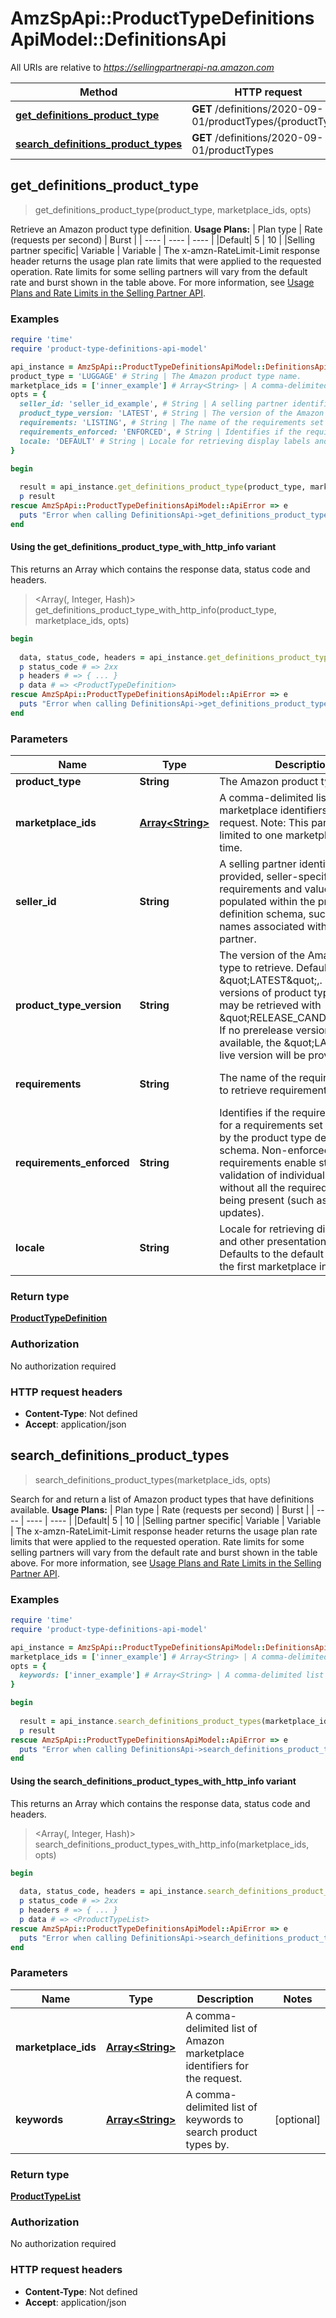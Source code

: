 # AmzSpApi::ProductTypeDefinitionsApiModel::DefinitionsApi

All URIs are relative to *https://sellingpartnerapi-na.amazon.com*

| Method | HTTP request | Description |
| ------ | ------------ | ----------- |
| [**get_definitions_product_type**](DefinitionsApi.md#get_definitions_product_type) | **GET** /definitions/2020-09-01/productTypes/{productType} |  |
| [**search_definitions_product_types**](DefinitionsApi.md#search_definitions_product_types) | **GET** /definitions/2020-09-01/productTypes |  |


## get_definitions_product_type

> <ProductTypeDefinition> get_definitions_product_type(product_type, marketplace_ids, opts)



Retrieve an Amazon product type definition.  **Usage Plans:**  | Plan type | Rate (requests per second) | Burst | | ---- | ---- | ---- | |Default| 5 | 10 | |Selling partner specific| Variable | Variable |  The x-amzn-RateLimit-Limit response header returns the usage plan rate limits that were applied to the requested operation. Rate limits for some selling partners will vary from the default rate and burst shown in the table above. For more information, see [Usage Plans and Rate Limits in the Selling Partner API](doc:usage-plans-and-rate-limits-in-the-sp-api).

### Examples

```ruby
require 'time'
require 'product-type-definitions-api-model'

api_instance = AmzSpApi::ProductTypeDefinitionsApiModel::DefinitionsApi.new
product_type = 'LUGGAGE' # String | The Amazon product type name.
marketplace_ids = ['inner_example'] # Array<String> | A comma-delimited list of Amazon marketplace identifiers for the request. Note: This parameter is limited to one marketplaceId at this time.
opts = {
  seller_id: 'seller_id_example', # String | A selling partner identifier. When provided, seller-specific requirements and values are populated within the product type definition schema, such as brand names associated with the selling partner.
  product_type_version: 'LATEST', # String | The version of the Amazon product type to retrieve. Defaults to \"LATEST\",. Prerelease versions of product type definitions may be retrieved with \"RELEASE_CANDIDATE\". If no prerelease version is currently available, the \"LATEST\" live version will be provided.
  requirements: 'LISTING', # String | The name of the requirements set to retrieve requirements for.
  requirements_enforced: 'ENFORCED', # String | Identifies if the required attributes for a requirements set are enforced by the product type definition schema. Non-enforced requirements enable structural validation of individual attributes without all the required attributes being present (such as for partial updates).
  locale: 'DEFAULT' # String | Locale for retrieving display labels and other presentation details. Defaults to the default language of the first marketplace in the request.
}

begin
  
  result = api_instance.get_definitions_product_type(product_type, marketplace_ids, opts)
  p result
rescue AmzSpApi::ProductTypeDefinitionsApiModel::ApiError => e
  puts "Error when calling DefinitionsApi->get_definitions_product_type: #{e}"
end
```

#### Using the get_definitions_product_type_with_http_info variant

This returns an Array which contains the response data, status code and headers.

> <Array(<ProductTypeDefinition>, Integer, Hash)> get_definitions_product_type_with_http_info(product_type, marketplace_ids, opts)

```ruby
begin
  
  data, status_code, headers = api_instance.get_definitions_product_type_with_http_info(product_type, marketplace_ids, opts)
  p status_code # => 2xx
  p headers # => { ... }
  p data # => <ProductTypeDefinition>
rescue AmzSpApi::ProductTypeDefinitionsApiModel::ApiError => e
  puts "Error when calling DefinitionsApi->get_definitions_product_type_with_http_info: #{e}"
end
```

### Parameters

| Name | Type | Description | Notes |
| ---- | ---- | ----------- | ----- |
| **product_type** | **String** | The Amazon product type name. |  |
| **marketplace_ids** | [**Array&lt;String&gt;**](String.md) | A comma-delimited list of Amazon marketplace identifiers for the request. Note: This parameter is limited to one marketplaceId at this time. |  |
| **seller_id** | **String** | A selling partner identifier. When provided, seller-specific requirements and values are populated within the product type definition schema, such as brand names associated with the selling partner. | [optional] |
| **product_type_version** | **String** | The version of the Amazon product type to retrieve. Defaults to \&quot;LATEST\&quot;,. Prerelease versions of product type definitions may be retrieved with \&quot;RELEASE_CANDIDATE\&quot;. If no prerelease version is currently available, the \&quot;LATEST\&quot; live version will be provided. | [optional][default to &#39;LATEST&#39;] |
| **requirements** | **String** | The name of the requirements set to retrieve requirements for. | [optional][default to &#39;LISTING&#39;] |
| **requirements_enforced** | **String** | Identifies if the required attributes for a requirements set are enforced by the product type definition schema. Non-enforced requirements enable structural validation of individual attributes without all the required attributes being present (such as for partial updates). | [optional][default to &#39;ENFORCED&#39;] |
| **locale** | **String** | Locale for retrieving display labels and other presentation details. Defaults to the default language of the first marketplace in the request. | [optional][default to &#39;DEFAULT&#39;] |

### Return type

[**ProductTypeDefinition**](ProductTypeDefinition.md)

### Authorization

No authorization required

### HTTP request headers

- **Content-Type**: Not defined
- **Accept**: application/json


## search_definitions_product_types

> <ProductTypeList> search_definitions_product_types(marketplace_ids, opts)



Search for and return a list of Amazon product types that have definitions available.  **Usage Plans:**  | Plan type | Rate (requests per second) | Burst | | ---- | ---- | ---- | |Default| 5 | 10 | |Selling partner specific| Variable | Variable |  The x-amzn-RateLimit-Limit response header returns the usage plan rate limits that were applied to the requested operation. Rate limits for some selling partners will vary from the default rate and burst shown in the table above. For more information, see [Usage Plans and Rate Limits in the Selling Partner API](doc:usage-plans-and-rate-limits-in-the-sp-api).

### Examples

```ruby
require 'time'
require 'product-type-definitions-api-model'

api_instance = AmzSpApi::ProductTypeDefinitionsApiModel::DefinitionsApi.new
marketplace_ids = ['inner_example'] # Array<String> | A comma-delimited list of Amazon marketplace identifiers for the request.
opts = {
  keywords: ['inner_example'] # Array<String> | A comma-delimited list of keywords to search product types by.
}

begin
  
  result = api_instance.search_definitions_product_types(marketplace_ids, opts)
  p result
rescue AmzSpApi::ProductTypeDefinitionsApiModel::ApiError => e
  puts "Error when calling DefinitionsApi->search_definitions_product_types: #{e}"
end
```

#### Using the search_definitions_product_types_with_http_info variant

This returns an Array which contains the response data, status code and headers.

> <Array(<ProductTypeList>, Integer, Hash)> search_definitions_product_types_with_http_info(marketplace_ids, opts)

```ruby
begin
  
  data, status_code, headers = api_instance.search_definitions_product_types_with_http_info(marketplace_ids, opts)
  p status_code # => 2xx
  p headers # => { ... }
  p data # => <ProductTypeList>
rescue AmzSpApi::ProductTypeDefinitionsApiModel::ApiError => e
  puts "Error when calling DefinitionsApi->search_definitions_product_types_with_http_info: #{e}"
end
```

### Parameters

| Name | Type | Description | Notes |
| ---- | ---- | ----------- | ----- |
| **marketplace_ids** | [**Array&lt;String&gt;**](String.md) | A comma-delimited list of Amazon marketplace identifiers for the request. |  |
| **keywords** | [**Array&lt;String&gt;**](String.md) | A comma-delimited list of keywords to search product types by. | [optional] |

### Return type

[**ProductTypeList**](ProductTypeList.md)

### Authorization

No authorization required

### HTTP request headers

- **Content-Type**: Not defined
- **Accept**: application/json

